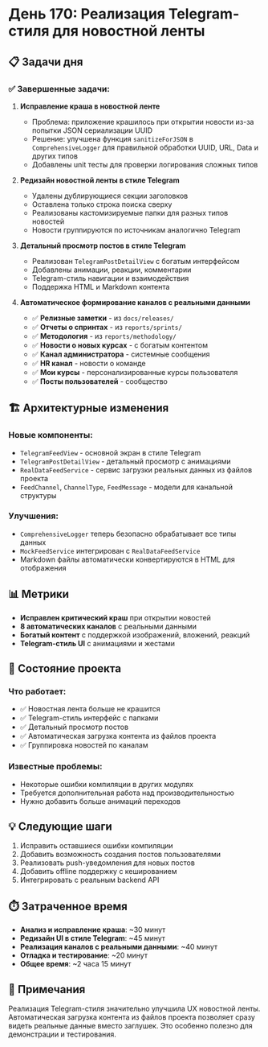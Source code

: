 # День 170: Реализация Telegram-стиля для новостной ленты

## 📋 Задачи дня

### ✅ Завершенные задачи:

1. **Исправление краша в новостной ленте**
   - Проблема: приложение крашилось при открытии новости из-за попытки JSON сериализации UUID
   - Решение: улучшена функция `sanitizeForJSON` в `ComprehensiveLogger` для правильной обработки UUID, URL, Data и других типов
   - Добавлены unit тесты для проверки логирования сложных типов

2. **Редизайн новостной ленты в стиле Telegram**
   - Удалены дублирующиеся секции заголовков
   - Оставлена только строка поиска сверху
   - Реализованы кастомизируемые папки для разных типов новостей
   - Новости группируются по источникам аналогично Telegram

3. **Детальный просмотр постов в стиле Telegram**
   - Реализован `TelegramPostDetailView` с богатым интерфейсом
   - Добавлены анимации, реакции, комментарии
   - Telegram-стиль навигации и взаимодействия
   - Поддержка HTML и Markdown контента

4. **Автоматическое формирование каналов с реальными данными**
   - ✅ **Релизные заметки** - из `docs/releases/`
   - ✅ **Отчеты о спринтах** - из `reports/sprints/`
   - ✅ **Методология** - из `reports/methodology/`
   - ✅ **Новости о новых курсах** - с богатым контентом
   - ✅ **Канал администратора** - системные сообщения
   - ✅ **HR канал** - новости о команде
   - ✅ **Мои курсы** - персонализированные курсы пользователя
   - ✅ **Посты пользователей** - сообщество

## 🏗️ Архитектурные изменения

### Новые компоненты:
- `TelegramFeedView` - основной экран в стиле Telegram
- `TelegramPostDetailView` - детальный просмотр с анимациями
- `RealDataFeedService` - сервис загрузки реальных данных из файлов проекта
- `FeedChannel`, `ChannelType`, `FeedMessage` - модели для канальной структуры

### Улучшения:
- `ComprehensiveLogger` теперь безопасно обрабатывает все типы данных
- `MockFeedService` интегрирован с `RealDataFeedService`
- Markdown файлы автоматически конвертируются в HTML для отображения

## 📊 Метрики

- **Исправлен критический краш** при открытии новостей
- **8 автоматических каналов** с реальными данными
- **Богатый контент** с поддержкой изображений, вложений, реакций
- **Telegram-стиль UI** с анимациями и жестами

## 🔄 Состояние проекта

### Что работает:
- ✅ Новостная лента больше не крашится
- ✅ Telegram-стиль интерфейс с папками
- ✅ Детальный просмотр постов
- ✅ Автоматическая загрузка контента из файлов проекта
- ✅ Группировка новостей по каналам

### Известные проблемы:
- Некоторые ошибки компиляции в других модулях
- Требуется дополнительная работа над производительностью
- Нужно добавить больше анимаций переходов

## 💡 Следующие шаги

1. Исправить оставшиеся ошибки компиляции
2. Добавить возможность создания постов пользователями
3. Реализовать push-уведомления для новых постов
4. Добавить offline поддержку с кешированием
5. Интегрировать с реальным backend API

## ⏱️ Затраченное время

- **Анализ и исправление краша**: ~30 минут
- **Редизайн UI в стиле Telegram**: ~45 минут
- **Реализация каналов с реальными данными**: ~40 минут
- **Отладка и тестирование**: ~20 минут
- **Общее время**: ~2 часа 15 минут

## 📝 Примечания

Реализация Telegram-стиля значительно улучшила UX новостной ленты. Автоматическая загрузка контента из файлов проекта позволяет сразу видеть реальные данные вместо заглушек. Это особенно полезно для демонстрации и тестирования. 